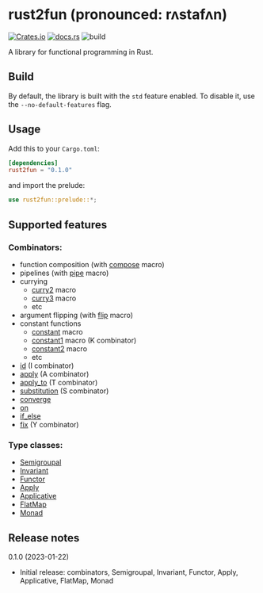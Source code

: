 # rust2fun (pronounced: rʌstafʌn)

[![Crates.io](https://img.shields.io/crates/v/rust2fun.svg)](https://crates.io/crates/rust2fun)
[![docs.rs](https://img.shields.io/docsrs/rust2fun)](https://docs.rs/rust2fun/0.1.0/rust2fun/)
![build](https://github.com/chapiteau-team/rust2fun/actions/workflows/rust.yml/badge.svg)

A library for functional programming in Rust.

## Build

By default, the library is built with the `std` feature enabled. To disable it, use the `--no-default-features` flag.

## Usage

Add this to your `Cargo.toml`:

```toml
[dependencies]
rust2fun = "0.1.0"
```

and import the prelude:

```rust
use rust2fun::prelude::*;
```

## Supported features

### Combinators:

- function composition (with [compose](https://docs.rs/rust2fun/0.1.0/rust2fun/macro.compose.html) macro)
- pipelines (with [pipe](https://docs.rs/rust2fun/0.1.0/rust2fun/macro.pipe.html) macro)
- currying
    - [curry2](https://docs.rs/rust2fun/0.1.0/rust2fun/macro.curry2.html) macro
    - [curry3](https://docs.rs/rust2fun/0.1.0/rust2fun/macro.curry3.html) macro
    - etc
- argument flipping (with [flip](https://docs.rs/rust2fun/0.1.0/rust2fun/macro.flip.html) macro)
- constant functions
    - [constant](https://docs.rs/rust2fun/0.1.0/rust2fun/macro.constant.html) macro
    - [constant1](https://docs.rs/rust2fun/0.1.0/rust2fun/macro.constant1.html) macro (K combinator)
    - [constant2](https://docs.rs/rust2fun/0.1.0/rust2fun/macro.constant2.html) macro
    - etc
- [id](https://docs.rs/rust2fun/0.1.0/rust2fun/combinator/fn.id.html) (I combinator)
- [apply](https://docs.rs/rust2fun/0.1.0/rust2fun/combinator/fn.apply.html) (A combinator)
- [apply_to](https://docs.rs/rust2fun/0.1.0/rust2fun/combinator/fn.apply_to.html) (T combinator)
- [substitution](https://docs.rs/rust2fun/0.1.0/rust2fun/combinator/fn.substitution.html) (S combinator)
- [converge](https://docs.rs/rust2fun/0.1.0/rust2fun/combinator/fn.converge.html)
- [on](https://docs.rs/rust2fun/0.1.0/rust2fun/combinator/fn.on.html)
- [if_else](https://docs.rs/rust2fun/0.1.0/rust2fun/combinator/fn.if_else.html)
- [fix](https://docs.rs/rust2fun/0.1.0/rust2fun/combinator/fn.fix.html) (Y combinator)

### Type classes:

- [Semigroupal](https://docs.rs/rust2fun/0.1.0/rust2fun/semigroupal/trait.Semigroupal.html)
- [Invariant](https://docs.rs/rust2fun/0.1.0/rust2fun/invariant/trait.Invariant.html)
- [Functor](https://docs.rs/rust2fun/0.1.0/rust2fun/functor/trait.Functor.html)
- [Apply](https://docs.rs/rust2fun/0.1.0/rust2fun/apply/trait.Apply.html)
- [Applicative](https://docs.rs/rust2fun/0.1.0/rust2fun/applicative/trait.Applicative.html)
- [FlatMap](https://docs.rs/rust2fun/0.1.0/rust2fun/flatmap/trait.FlatMap.html)
- [Monad](https://docs.rs/rust2fun/0.1.0/rust2fun/monad/trait.Monad.html)

## Release notes

0.1.0 (2023-01-22)
- Initial release: combinators, Semigroupal, Invariant, Functor, Apply, Applicative, FlatMap, Monad
